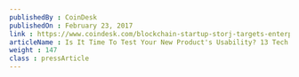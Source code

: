 ```yaml
---
publishedBy : CoinDesk
publishedOn : February 23, 2017
link : https://www.coindesk.com/blockchain-startup-storj-targets-enterprise-cloud-3-million-raise/
articleName : Is It Time To Test Your New Product's Usability? 13 Tech Experts Weigh In
weight : 147 
class : pressArticle
---
```

